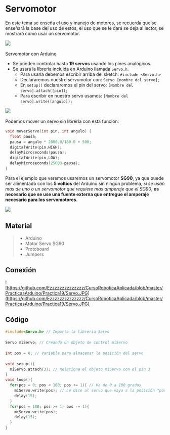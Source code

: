 # Servomotor
En este tema se enseña el uso y manejo de motores, se recuerda que se enseñará la base del uso de estos, el uso que se le dará se deja al lector, se mostrará cómo usar un servomotor.

![](https://encrypted-tbn0.gstatic.com/images?q=tbn:ANd9GcS7sVfi8mBSa5pGMxjgoF0jNtTX8cPWpp8nlcfMCEKY01AN7fP7iQ&s)

Servomotor con Arduino
- Se pueden controlar hasta **19 servos** usando los pines analógicos.
- Se usará la librería incluida en Arduino llamada ``Servo.h``.
  + Para usarla debemos escribir arriba del sketch: ``#include <Servo.h>``
  + Declararemos nuestro servomotor con: ``Servo [nombre del servo];``
  + En ``setup()`` declararemos el pin del servo: ``[Nombre del servo].attach([pin]);``
  + Para escribir en nuestro servo usamos: ``[Nombre del servo].write([angulo]);``

![](https://encrypted-tbn0.gstatic.com/images?q=tbn:ANd9GcSh-bozdY4IIYBPh6SGEK-tc-A1e_9gdSBh71aVkVnvKyLemlZN&s)

Podemos mover un servo sin librería con esta función:
```c
void moverServo(int pin, int angulo) {
  float pausa;
  pausa = angulo * 2000.0/180.0 + 500;
  digitalWrite(pin,HIGH);
  delayMicroseconds(pausa);
  digitalWrite(pin,LOW);
  delayMicroseconds(25000-pausa);
}
```
Para el ejemplo que veremos usaremos un servomotor **SG90**, ya que puede ser alimentado con los **5 voltios** del Arduino sin ningún problema, _si se usan más de uno o un servomotor que requiere más amperaje que el SG90_, **es necesario que se use una fuente externa que entregue el amperaje necesario para los servomotores**.

![](https://encrypted-tbn0.gstatic.com/images?q=tbn:ANd9GcSYNwqtMKx3JNWYgDcQOznvh-Rmd6x-5QNyMZy2n4GvDavozVEL&s)

## Material 
> - Arduino
> - Motor Servo SG90
> - Protoboard
> - Jumpers

## Conexión
![https://github.com/Ezzzzzzzzzzzzzz/CursoRoboticaAplicada/blob/master/PracticasArduino/Practica19/Servo.JPG](https://github.com/Ezzzzzzzzzzzzzz/CursoRoboticaAplicada/blob/master/PracticasArduino/Practica19/Servo.JPG)
## Código
```c
#include<Servo.h> // Importa la libreria Servo

Servo miServo; // Creando un objeto de control miServo

int pos = 0; // Variable para almacenar la posición del servo

void setup(){
  miServo.attach(3); // Relaciona el objeto miServo con el pin 3
}
void loop(){
  for(pos = 0; pos < 180; pos += 1){ // Va de 0 a 180 grados
    miServo.write(pos); // Le dice al servo que vaya a la posición "pos"
    delay(15);
  }
  for(pos = 180; pos >= 1; pos -= 1){
    miServo.write(pos);
    delay(15);
  }
}
```


<!--stackedit_data:
eyJoaXN0b3J5IjpbLTE0NTU5OTk3MjksLTE3NjQ1OTU5NjMsLT
k2MDY5OTU5MSwtOTk3NjQ4MDY4LC0xNTkyOTk4MTI1LC04ODMz
NDkzOTZdfQ==
-->